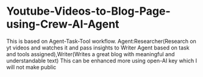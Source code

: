 # Youtube-Videos-to-Blog-Page-using-Crew-AI-Agent

This is based on Agent-Task-Tool workflow.
Agent:Researcher(Research on yt videos and watches it and pass insights to Writer Agent based on task and tools assigned),Writer(Writes a great blog with meaningful and understandable text)
This can be enhanced more using open-AI key which I will not make public
